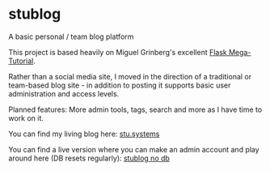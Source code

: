 # stublog
A basic personal / team blog platform

This project is based heavily on Miguel Grinberg's excellent [Flask Mega-Tutorial](https://blog.miguelgrinberg.com/post/the-flask-mega-tutorial-part-i-hello-world).

Rather than a social media site, I moved in the direction of a traditional or team-based blog site - in addition to posting it supports basic user administration and access levels.

Planned features: More admin tools, tags, search and more as I have time to work on it.

You can find my living blog here: [stu.systems](http://www.stu.systems/)

You can find a live version where you can make an admin account and play around here (DB resets regularly): [stublog no db](https://stublog-no-db.herokuapp.com/)
